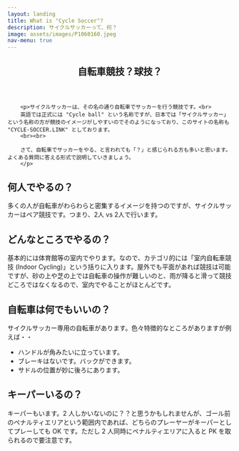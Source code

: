 ```yaml
---
layout: landing
title: What is "Cycle Soccer"?
description: サイクルサッカーって、何？
image: assets/images/P1060160.jpeg
nav-menu: true
---
```


<!-- Main -->
<div id="main" class="alt">

<!-- One -->
<section id="one">
	<div class="inner">
		<header class="major">
			<h1>自転車競技？球技？</h1>
		</header>

		<p>サイクルサッカーは、その名の通り自転車でサッカーを行う競技です。<br>
		英語では正式には "Cycle ball" という名称ですが、日本では「サイクルサッカー」という名称の方が競技のイメージがしやすいのでそのようになっており、このサイトの名称も "CYCLE-SOCCER.LINK" としております。
		<br><br>

		さて、自転車でサッカーをやる、と言われても「？」と感じられる方も多いと思います。よくある質問に答える形式で説明していきましょう。
		</p>

<!-- Content -->
<h2 id="content">何人でやるの？</h2>
<p>多くの人が自転車がわらわらと密集するイメージを持つのですが、サイクルサッカーはペア競技です。つまり、2人 vs 2人で行います。</p>

<h2 id="content">どんなところでやるの？</h2>

<p>基本的には体育館等の室内でやります。なので、カテゴリ的には「室内自転車競技 (Indoor Cycling)」という括りに入ります。屋外でも平面があれば競技は可能ですが、砂の上や芝の上では自転車の操作が難しいのと、雨が降ると滑って競技どころではなくなるので、室内でやることがほとんどです。
</p>

<h2 id="content">自転車は何でもいいの？</h2>

<p>
サイクルサッカー専用の自転車があります。色々特徴的なところがありますが例えば・・

<ul>
<li>ハンドルが角みたいに立っています。</li>
<li>ブレーキはないです。バックができます。</li>
<li>サドルの位置が妙に後ろにあります。</li>
</ul>

</p>

<h2 id="content">キーパーいるの？</h2>

<p>
キーパーもいます。2 人しかいないのに？？と思うかもしれませんが、ゴール前のペナルティエリアという範囲内であれば、どちらのプレーヤーがキーパーとしてプレーしても OK です。ただし 2 人同時にペナルティエリアに入ると PK を取られるので要注意です。
</p>


</div>
</section>

</div>
